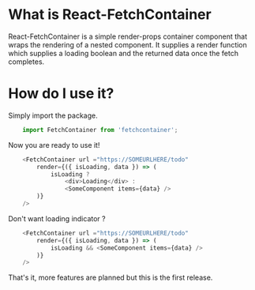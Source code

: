 # What is React-FetchContainer

React-FetchContainer is a simple render-props container component that wraps the rendering of a nested component. It supplies a render function which supplies  a loading boolean and the returned data once the fetch completes.

# How do I use it?

Simply import the package.

```js
    import FetchContainer from 'fetchcontainer';
```

Now you are ready to use it!

```js
    <FetchContainer url ="https://SOMEURLHERE/todo"
        render={({ isLoading, data }) => (
            isLoading ? 
                <div>Loading</div> : 
                <SomeComponent items={data} />
        )}
    />
```	
	
Don't want loading indicator ?

```js
    <FetchContainer url ="https://SOMEURLHERE/todo"
        render={({ isLoading, data }) => (
            isLoading && <SomeComponent items={data} />
        )}
    />
```	

That's it, more features are planned but this is the first release.
